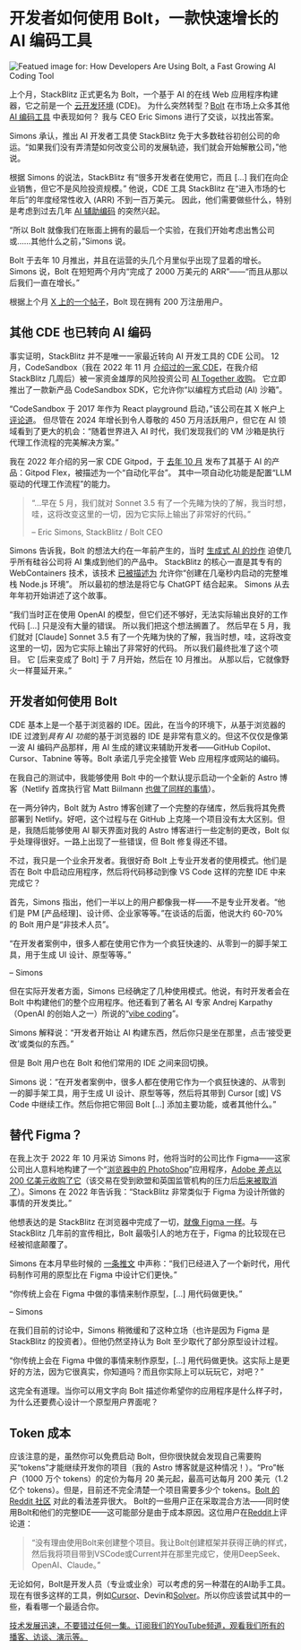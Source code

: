 # 开发者如何使用 Bolt，一款快速增长的 AI 编码工具

![Featued image for: How Developers Are Using Bolt, a Fast Growing AI Coding Tool](https://cdn.thenewstack.io/media/2025/02/65d91009-getty-images-uyefhxjj4xs-unsplashb-1024x576.jpg)

上个月，StackBlitz 正式更名为 Bolt，一个基于 AI 的在线 Web 应用程序构建器，它之前是一个 [云开发环境](https://thenewstack.io/stackblitz-launches-codeflow-and-announces-figma-investment/) (CDE)。 为什么突然转型？[Bolt](https://bolt.new/) 在市场上众多其他 [AI 编码工具](https://thenewstack.io/whats-ahead-for-ai-assisted-coding-open-source-and-more/) 中表现如何？ 我与 CEO Eric Simons 进行了交谈，以找出答案。

Simons 承认，推出 AI 开发者工具使 StackBlitz 免于大多数硅谷初创公司的命运。“如果我们没有弄清楚如何改变公司的发展轨迹，我们就会开始解散公司，”他说。

根据 Simons 的说法，StackBlitz 有“很多开发者在使用它，而且 [...] 我们在向企业销售，但它不是风险投资规模。” 他说，CDE 工具 StackBlitz 在“进入市场的七年后”的年度经常性收入 (ARR) 不到一百万美元。 因此，他们需要做些什么，特别是考虑到过去几年 [AI 辅助编码](https://thenewstack.io/top-5-ai-engineering-trends-of-2024/) 的突然兴起。

“所以 Bolt 就像我们在账面上拥有的最后一个实验，在我们开始考虑出售公司或……其他什么之前，”Simons 说。

Bolt 于去年 10 月推出，并且在运营的头几个月里似乎出现了显着的增长。 Simons 说，Bolt 在短短两个月内“完成了 2000 万美元的 ARR”——“而且从那以后我们一直在增长。”

根据上个月 [X 上的一个帖子](https://x.com/ericsimons40/status/1882106925795696674)，Bolt 现在拥有 200 万注册用户。

## 其他 CDE 也已转向 AI 编码

事实证明，StackBlitz 并不是唯一一家最近转向 AI 开发工具的 CDE 公司。 12 月，CodeSandbox（我在 2022 年 11 月 [介绍过的一家 CDE](https://thenewstack.io/the-race-to-be-figma-for-devs-codesandbox-vs-stackblitz/)，在我介绍 StackBlitz 几周后）被一家资金雄厚的风险投资公司 [AI Together 收购](https://codesandbox.io/blog/joining-together-ai-introducing-codesandbox-sdk)。 它立即推出了一款新产品 CodeSandbox SDK，它允许你“以编程方式启动 (AI) 沙箱”。

“CodeSandbox 于 2017 年作为 React playground 启动，”该公司在其 X 帐户上 [评论道](https://x.com/codesandbox/status/1867233573037572437)。 但尽管在 2024 年增长到令人尊敬的 450 万月活跃用户，但它在 AI 领域看到了更大的机会：“随着世界进入 AI 时代，我们发现我们的 VM 沙箱是执行代理工作流程的完美解决方案。”

我在 2022 年介绍的另一家 CDE Gitpod，于 [去年 10 月](https://www.gitpod.io/blog/introducing-gitpod-flex) 发布了其基于 AI 的产品：Gitpod Flex，被描述为一个“自动化平台”。 其中一项自动化功能是配置“LLM 驱动的代理工作流程”的能力。

> “…早在 5 月，我们就对 Sonnet 3.5 有了一个先睹为快的了解，我当时想，哇，这将改变这里的一切，因为它实际上输出了非常好的代码。”
>
> – Eric Simons, StackBlitz / Bolt CEO

Simons 告诉我，Bolt 的想法大约在一年前产生的，当时 [生成式 AI 的炒作](https://thenewstack.io/more-than-an-openai-wrapper-perplexity-pivots-to-open-source/) 迫使几乎所有硅谷公司将 AI 集成到他们的产品中。 StackBlitz 的核心一直是其专有的 WebContainers 技术，该技术 [已被描述为](https://blog.stackblitz.com/posts/introducing-webcontainers/) 允许你“创建在几毫秒内启动的完整堆栈 Node.js 环境”。 所以最初的想法是将它与 ChatGPT 结合起来。 Simons 从去年年初开始讲述了这个故事。

“我们当时正在使用 OpenAI 的模型，但它们还不够好，无法实际输出良好的工作代码 [...] 只是没有大量的错误。 所以我们把这个想法搁置了。 然后早在 5 月，我们就对 [Claude] Sonnet 3.5 有了一个先睹为快的了解，我当时想，哇，这将改变这里的一切，因为它实际上输出了非常好的代码。 所以我们最终批准了这个项目。 它 [后来变成了 Bolt] 于 7 月开始，然后在 10 月推出。 从那以后，它就像野火一样蔓延开来。”

## 开发者如何使用 Bolt
CDE 基本上是一个基于浏览器的 IDE。因此，在当今的环境下，从基于浏览器的 IDE 过渡到*具有 AI 功能*的基于浏览器的 IDE 是非常有意义的。但这不仅仅是像第一波 AI 编码产品那样，用 AI 生成的建议来辅助开发者——GitHub Copilot、Cursor、Tabnine 等等。Bolt 承诺几乎完全接管 Web 应用程序或网站的编码。

在我自己的测试中，我能够使用 Bolt 中的一个默认提示启动一个全新的 Astro 博客（Netlify 首席执行官 Matt Biilmann [也做了同样的事情](https://biilmann.blog/articles/i-built-a-blog/)）。

在一两分钟内，Bolt 就为 Astro 博客创建了一个完整的存储库，然后我将其免费部署到 Netlify。好吧，这个过程与在 GitHub 上克隆一个项目没有太大区别。但是，我随后能够使用 AI 聊天界面对我的 Astro 博客进行一些定制的更改，Bolt 似乎处理得很好。一路上出现了一些错误，但 Bolt 修复得还不错。

不过，我只是一个业余开发者。我很好奇 Bolt 上专业开发者的使用模式。他们是否在 Bolt 中启动应用程序，然后将代码移动到像 VS Code 这样的完整 IDE 中来完成它？

首先，Simons 指出，他们一半以上的用户都像我一样——不是专业开发者。“他们是 PM [产品经理]、设计师、企业家等等。”在谈话的后面，他说大约 60-70% 的 Bolt 用户是“非技术人员”。

“在开发者案例中，很多人都在使用它作为一个疯狂快速的、从零到一的脚手架工具，用于生成 UI 设计、原型等等。”

– Simons

但在实际开发者方面，Simons 已经确定了几种使用模式。他说，有时开发者会在 Bolt 中构建他们的整个应用程序。他还看到了著名 AI 专家 Andrej Karpathy（OpenAI 的创始人之一）所说的“[vibe coding](https://x.com/karpathy/status/1886192184808149383)”。

Simons 解释说：“开发者开始让 AI 构建东西，然后你只是坐在那里，点击‘接受更改’或类似的东西。”

但是 Bolt 用户也在 Bolt 和他们常用的 IDE 之间来回切换。

Simons 说：“在开发者案例中，很多人都在使用它作为一个疯狂快速的、从零到一的脚手架工具，用于生成 UI 设计、原型等等，然后将其带到 Cursor [或] VS Code 中继续工作。然后你把它带回 Bolt […] 添加主要功能，或者其他什么。”

## 替代 Figma？

在我上次于 2022 年 10 月采访 Simons 时，他将当时的公司比作 Figma——这家公司出人意料地构建了一个“[浏览器中的 PhotoShop](https://www.sequoiacap.com/article/dylan-field-figma-spotlight/)”应用程序，[Adobe 差点以 200 亿美元收购了它](https://thenewstack.io/adobe-buys-figma-what-does-this-mean-for-web-standards/)（该交易在受到欧盟和英国监管机构的压力后[后来被取消了](https://www.theverge.com/2023/12/18/24005996/adobe-figma-acquisition-abandoned-termination-fee)）。Simons 在 2022 年告诉我：“StackBlitz 非常类似于 Figma 为设计所做的事情的开发类比。”

他想表达的是 StackBlitz 在浏览器中完成了一切，[就像 Figma 一样](https://thenewstack.io/the-race-to-be-figma-for-devs-codesandbox-vs-stackblitz/)。与 StackBlitz 几年前的宣传相比，Bolt 最吸引人的地方在于，Figma 的比较现在已经被彻底颠覆了。

Simons 在本月早些时候的 [一条推文](https://x.com/ericsimons40/status/1882106931479031841) 中声称：“我们已经进入了一个新时代，用代码制作可用的原型比在 Figma 中设计它们更快。”

“你传统上会在 Figma 中做的事情来制作原型，[…] 用代码做更快。”

– Simons

在我们目前的讨论中，Simons 稍微缓和了这种立场（也许是因为 Figma 是 StackBlitz 的投资者）。但他仍然坚持认为 Bolt 至少取代了部分原型设计过程。

“你传统上会在 Figma 中做的事情来制作原型，[…] 用代码做更快。这实际上是更好的方法，因为它很真实，你知道吗？而且你实际上可以玩玩它，对吧？”

这完全有道理。当你可以用文字向 Bolt 描述你希望你的应用程序是什么样子时，为什么还要费心设计一个原型用户界面呢？

## Token 成本

应该注意的是，虽然你可以免费启动 Bolt，但你很快就会发现自己需要购买“tokens”才能继续开发你的项目（我的 Astro 博客就是这种情况！）。“Pro”帐户（1000 万个 tokens）的定价为每月 20 美元起，最高可达每月 200 美元（1.2 亿个 tokens）。但是，目前还不完全清楚一个项目需要多少个 tokens。[Bolt 的 Reddit 社区](https://www.reddit.com/r/boltnewbuilders/) 对此的看法差异很大。
Bolt的一些用户正在采取混合方法——同时使用Bolt和他们的完整IDE——这可能部分是由于成本原因。这位用户在[Reddit](https://www.reddit.com/r/boltnewbuilders/comments/1iex3lt/comment/maekb67/)上评论道：

> “没有理由使用Bolt来创建整个项目。我让Bolt创建框架并获得正确的样式，然后我将项目带到VSCode或Current并在那里完成它，使用DeepSeek、OpenAI、Claude。”

无论如何，Bolt是开发人员（专业或业余）可以考虑的另一种潜在的AI助手工具。现在有很多这样的工具，例如[Cursor](https://thenewstack.io/using-cursor-ai-as-part-of-your-development-workflow/)、Devin和[Solver](https://thenewstack.io/self-driving-software-solver-launches-autonomous-ai-coder/)。所以你应该尝试其中的一些，看看哪一个最适合你。

[技术发展迅速，不要错过任何一集。订阅我们的YouTube频道，观看我们所有的播客、访谈、演示等。](https://youtube.com/thenewstack?sub_confirmation=1)